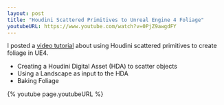 ```yaml
---
layout: post
title: "Houdini Scattered Primitives to Unreal Engine 4 Foliage"
youtubeURL: https://www.youtube.com/watch?v=0PjZ9awgdFY
---
```


I posted a [video tutorial]({{page.youtubeURL}})
about using Houdini scattered primitives to create foliage in UE4.

- Creating a Houdini Digital Asset (HDA) to scatter objects
- Using a Landscape as input to the HDA
- Baking Foliage

{% youtube page.youtubeURL %}


